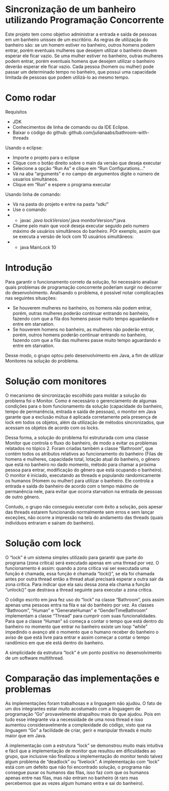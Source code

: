 # Sincronização de um banheiro utilizando Programação Concorrente

Este projeto tem como objetivo administrar a entrada e saída de pessoas em um banheiro unissex de um escritório. As regras de utilização do banheiro são: se um homem estiver no banheiro, outros homens podem entrar, porém eventuais mulheres que desejem utilizar o banheiro devem esperar ele ficar vazio. Se uma mulher estiver no banheiro, outras mulheres podem entrar, porém eventuais homens que desejem utilizar o banheiro deverão esperar ele ficar vazio. Cada pessoa (homem ou mulher) pode passar um determinado tempo no banheiro, que possui uma capacidade limitada de pessoas que podem utilizá-lo ao mesmo tempo.

# Como rodar

Requisitos
- JDK
- Conhecimentos de linha de comando ou da IDE Eclipse.
- Baixar o código do github:   github.com/julianaabs/bathroom-with-threads

Usando o eclipse:
- Importe o projeto para o eclipse
- Clique com o botão direito sobre o main da versão que deseja executar
- Selecione a opção “Run As” e clique em “Run Configurations...”
- Vá na aba “arguments” e no campo de argumentos digite o número de usuarios simultáneos.
- Clique em “Run” e espere o programa executar

Usando linha de comando:

- Vá na pasta do projeto e entre na pasta “sdk/”
- Use o comando:
- - javac  *.java  lockVersion/*.java   monitorVersion/*.java
- Chame pelo main que você deseja executar seguido pelo numero máximo de usuários simultâneos do banheiro. POr exemplo, assim que se executa a versão de lock com 10 usuários simultâneos:
- - java MainLock 10

# Introdução

Para garantir o funcionamento correto da solução, foi necessário analisar quais problemas de programação concorrente poderiam surgir no decorrer do desenvolvimento. Analisando o problema, é possível notar complicações nas seguintes situações:


  - Se houverem mulheres no banheiro, os homens não podem entrar, porém, outras mulheres poderão continuar entrando no banheiro, fazendo com que a fila dos homens passe muito tempo aguardando e entre em starvation.
  - Se houverem homens no banheiro, as mulheres não poderão entrar, porém, outros homens poderão continuar entrando no banheiro, fazendo com que a fila das mulheres passe muito tempo aguardando e entre em starvation.

  Desse modo, o grupo optou pelo desenvolvimento em Java, a fim de utilizar Monitores na solução do problema.
  
# Solução com monitores

O mecanismo de sincronização escolhido para moldar a solução do problema foi o Monitor. Como é necessário o gerenciamento de algumas condições para o bom funcionamento da solução (capacidade do banheiro, tempo de permanência, entrada e saída de pessoas), o monitor em Java garante que a exclusão mútua é aplicada corretamente pela presença de lock em todos os objetos, além da utilização de métodos sincronizados, que acessam os objetos de acordo com os locks.

Dessa forma, a solução do problema foi estruturada com uma classe Monitor que controla o fluxo do banheiro, de modo a evitar os problemas relatados no tópico 2. Foram criadas também a classe “Bathroom”, que contém todos os atributos relativos ao funcionamento do banheiro (Filas de homens e mulheres, capacidade total, lotação atual do banheiro, o gênero que está no banheiro no dado momento, método para chamar a próxima pessoa para entrar, modificação do gênero que está ocupando o banheiro). O monitor é iniciado, executando as threads e populando randomicamente os humanos (Homem ou mulher) para utilizar o banheiro. Ele controla a entrada e saída do banheiro de acordo com o tempo máximo de permanência nele, para evitar que ocorra starvation na entrada de pessoas de outro gênero.

Contudo, o grupo não conseguiu executar com êxito a solução, pois apesar das threads estarem funcionando normalmente sem erros e sem lançar exceções, não ocorre a impressão na tela do andamento das threads (quais indivíduos entraram e saíram do banheiro).

# Solução com lock

O “lock” é um sistema simples utilizado para garantir que parte do programa (zona crítica) será executado apenas em uma thread por vez. O funcionamento é assim: quando a zona crítica vai ser executada uma função é chamada, essa função é chamada “lock()”, se ela foi chamada antes por outra thread então a thread atual precisará esperar a outra sair da zona crítica. Para indicar que ela saiu dessa zona ela chama a função “unlock()” que destrava a thread seguinte para executar a zona crítica.

O código escrito em java fez uso do “lock” na classe “Bathroom”, pois assim apenas uma pessoas entra na fila e sai do banheiro por vez. As classes “Bathroom”, “Human” e “GenerateHuman” e “GenderTimeBathroom” implementam a classe “Thread” para cumprir com suas funcionalidades. Para que a classe “Human” só começa a contar o tempo que está dentro do banheiro no momento que entrar no banheiro existe um loop “while” impedindo o avanço até o momento que o humano receber do banheiro o aviso de que está livre para entrar e assim começar a contar o tempo randômico em que ele está dentro do banheiro.

A simplicidade da estrutura “lock” é um ponto positivo no desenvolvimento de um software multithread.

# Comparação das implementações e problemas

As implementações foram trabalhosas e a linguagem não ajudou. O fato de um dos integrantes estar muito acostumado com a linguagem de programação “Go” provavelmente atrapalhou mais do que ajudou. Pois em tudo esse integrante via a necessidade de uma nova thread e isso aumentou consideravelmente a complexidade do código, visto que na linguagem “Go” a facilidade de criar, gerir e manipular threads é muito maior que em Java.

A implementação com a estrutura “lock” se demonstrou muito mais intuitiva e fácil que a implementação de monitor que resultou em dificuldades ao grupo, que inclusive não finalizou a implementação do monitor tendo talvez algum problema de “deadlock” ou “livelock”. A implementação com “lock” está com um defeito que não foi encontrado solução, o programa não consegue puxar os humanos das filas, isso faz com que os humanos apenas entre nas filas, mas não entram no banheiro (é raro mas percebemos que as vezes algum humano entra e sai do banheiro).




  
 
